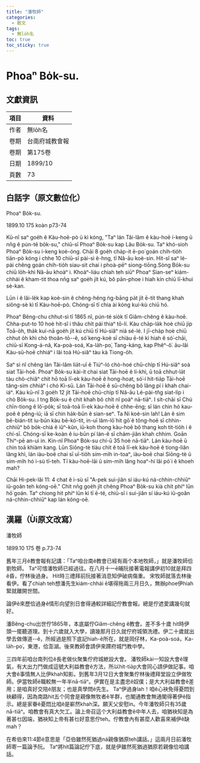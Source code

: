 ```yaml
---
title: "潘牧師"
categories:
  - 散文
tags:
  - 無lo̍h名
toc: true
toc_sticky: true
---
```


# Phoaⁿ Bo̍k-su.

## 文獻資訊

| 項目 | 資料 |
|---|---|
| 作者 | 無lo̍h名 |
| 卷期 | 台南府城教會報 |
| 卷期 | 第175卷 |
| 日期 | 1899/10 |
| 頁數 | 73 |

## 白話字（原文數位化）

Phoaⁿ Bo̍k-su.

1899.10 175 koàn p73-74

Kū-nî saⁿ goe̍h ê Kàu-hoē-pò ū kì kóng, "Taⁿ lán Tâi-lâm ê kàu-hoē í-keng ū nn̄g ê pún-tē bo̍k-su," chiū-sī Phoaⁿ Bo̍k-su kap Lâu Bo̍k-su. Taⁿ khó-sioh Phoaⁿ Bo̍k-su í-keng koè-óng. Chāi 8 goe̍h cha̍p-it ē-po͘ goán chih-tio̍h tiān-pò kóng i chhe 10 chiū-sī pài-sì ê-hng, tī Nâ-āu koè-sin. Hit-sî saⁿ lé-pài chêng goán chih-tio̍h siau-sit chai i phoà-pēⁿ siong-tiōng.Sòng Bo̍k-su chiū lo̍h-khì Nâ-āu khoàⁿ i. Khoàⁿ-liáu chiah teh siūⁿ Phoaⁿ Sian-seⁿ kiám-chhái ê kham-tit thoa nn̄g saⁿ goe̍h ji̍t kú, bô pān-phoe i hiah kín chiū lī-khui sè-kan.

Lūn i ê lâi-le̍k kap koè-sin ê chêng-hêng ǹg-bāng pa̍t ji̍t ē-tit thang khah siông-sè kì tī Kàu-hoē-pò. Chóng-sī tī chia ài kóng kuí-kù chiū hó.

Phoaⁿ Bêng-chu chhut-sì tī 1865 nî, pún-té sio̍k tī Giâm-chêng ê kàu-hoē. Chha-put-to 10 hoè hit-sî i thâu chi̍t pái thiaⁿ tō-lí. Kàu cha̍p-la̍k hoè chiū ji̍p Toā-o̍h, tha̍k kuí-nā goe̍h ji̍t kú chiū tī Hú-siâⁿ niá sé-lé. I jī-cha̍p hoè chiū chhut o̍h khì chò thoân-tō--ê, só͘ keng-koè sī chiàu ē-té kì hiah ê só͘-chāi, chiū-sī Kong-á-nâ, Ka-poà-soá, Ka-la̍h-po͘, Tang-káng, kap Phêⁿ-ô͘. āu-lâi Kàu-sū-hoē chhiáⁿ i lâi toà Hú-siâⁿ tàu kà Tiong-o̍h.

Saⁿ sì nî chêng lán Tâi-lâm lia̍t-uī ê Tiúⁿ-ló chò-hoé chū-chi̍p tī Hú-siâⁿ soà siat Tāi-hoē. Phoaⁿ Bo̍k-su kài-it chai siat Tāi-hoē ê lí-khì, ū toā chhut-la̍t tàu chò-chiâⁿ chit hō toā lī-ek kàu-hoē ê hong-hoat, só͘-í hit-tia̍p Tāi-hoē tâng-sim chhiáⁿ i chó Kì-sū. Lán Tāi-hoē ê sū-chêng bô lâng pí i khah chai-iáⁿ. Kàu kū-nî 3 goe̍h 12 ji̍t Tāi-hoē chū-chi̍p tī Nâ-āu Lé-pài-tn̂g siat-li̍p i chò Bo̍k-su. I tng Bo̍k-su ê chit khah bô chi̍t nî poàⁿ nā-tiāⁿ. I si̍t-chāi sī Chú chīn-tiong ê lô͘-po̍k; sī toā-toā lī-ek kàu-hoē ê chhe-ēng; sī lán chin hó kau-poê ê pêng-iú; iā sī chin ha̍k-būn ê sian-seⁿ. Ta Ni koè-sin lah! Lán ê sim bē-bián-tit iu-būn kàu bē-kò͘-tit, in-uī lâm-lō͘ hit gō͘ ê tông-hoē sī chhin-chhiūⁿ bô bo̍k-chiá ê iûⁿ-kûn, iū-koh thong kàu-hoē bô thang koh tit-tio̍h i ê chí-sī. Chóng-sī ke-koàn ê iu-būn pí lán-ê sī chám-jiân khah chhim. Goān Thiⁿ-pē an-uì in. Kin-nî Phoaⁿ Bo̍k-su chí-ū 35 hoè nā-tiāⁿ. Lán kàu-hoē ū chin toā khiàm kang. Lūn Siōng-tè tiàu chit ê toā lī-ek kàu-hoē ê tiong-liân lâng khì, lán iàu-boē chai sī uī-tio̍h sím-mi̍h in-toaⁿ, iàu-boē chai Siōng-tè ū sím-mi̍h hó ì-sù tī-teh. Tī kàu-hoē-lāi ū sím-mi̍h lâng hoaⁿ-hí lâi pó͘ i ê khoeh mah?

Chāi Hi-pek-lâi 11: 4 chat ê ì-sù sī "A-pek sui-jiân sí iáu-kú ná-chhin-chhiūⁿ iû-goân teh kóng-oē." Chit nn̄g goe̍h ji̍t chêng Phoaⁿ Bo̍k-su kià chi̍t phiⁿ lūn hō͘ goán. Taⁿ chiong hit phiⁿ lūn kì tī ē-té, chiū-sī i sui-jiân sí iáu-kú iû-goân ná-chhin-chhiūⁿ kap lán kóng-oē.

## 漢羅（Ùi原文改寫）

潘牧師

1899.10 175 卷 p.73-74

舊年三月ê教會報有記講：「Taⁿ咱台南ê教會已經有兩个本地牧師，」就是潘牧師佮劉牧師。 Taⁿ可惜潘牧師已經過往。在八月十一ē晡阮接著電報講伊初10就是拜四ê昏，佇林後過身。 Hit時三禮拜前阮接著消息知伊破病傷重。 宋牧師就落去林後看伊。看了chiah teh想潘先生kiám-chhái ē堪得拖兩三月日久，無辦phoe伊hiah緊就離開世間。

論伊ê來歷佮過身ê情形向望別日會得通較詳細記佇教會報。總是佇遮愛講幾句就好。

潘Bêng-chu出世佇1865年，本底屬佇Giâm-chêng ê教會。差不多十歲 hit時伊頭一擺聽道理。到十六歲就入大學，讀幾那月日久就佇府城領洗禮。伊二十歲就出學去做傳道--ê，所經過是照下底記hiah-ê所在，就是岡仔林，Ka-poà-soá，Ka-la̍h-po͘，東港，佮澎湖。後來教師會請伊來蹛府城鬥教中學。

三四年前咱台南列位ê長老做伙聚集佇府城紲設大會。 潘牧師kài一知設大會ê理氣，有大出力鬥做成這號大利益教會ê方法，所以hit-tia̍p大會同心請伊做記事。咱大會ê事情無人比伊khah知影。到舊年3月12日大會聚集佇林後禮拜堂設立伊做牧師。伊當牧師ê職較無一年半nā-tiāⁿ。伊實在是主盡忠ê奴僕；是大大利益教會ê差用；是咱真好交陪ê朋友；也是真學問ê先生。 Taⁿ伊過身lah！咱ê心袂免得憂悶到袂顧得，因為南路hit五个同會是親像無牧者ê羊群，也閣通教會無通閣得著伊ê指示。總是家眷ê憂悶比咱ê是嶄然khah深。願天父安慰in。今年潘牧師只有35歲nā-tiāⁿ。咱教會有真大欠工。論上帝召這个大利益教會ê中年人去，咱猶袂知是為著甚乜因端，猶袂知上帝有甚乜好意思佇teh。佇教會內有甚麼人歡喜來補伊ê缺mah？

在希伯來11:4節ê意思是「亞伯雖然死猶過ná親像猶原teh講話。」這兩月日前潘牧師寄一篇論予阮。 Taⁿ將hit篇論記佇下底，就是伊雖然死猶過猶原若親像佮咱講話。
